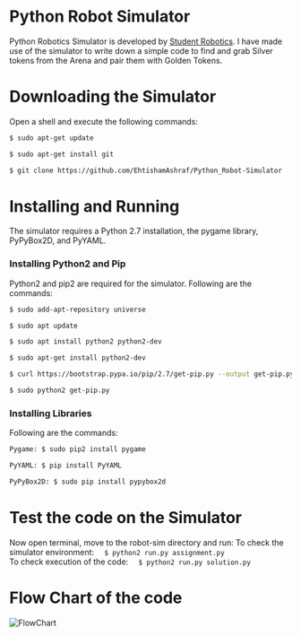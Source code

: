 # Python Robot Simulator
Python Robotics Simulator is developed by [Student Robotics](https://studentrobotics.org/). 
I have made use of the simulator to write down a simple code to find and grab Silver tokens from the Arena and pair them with Golden Tokens. 

# Downloading the Simulator
Open a shell and execute the following commands:
```bash
$ sudo apt-get update
```
```bash
$ sudo apt-get install git
```
```bash
$ git clone https://github.com/EhtishamAshraf/Python_Robot-Simulator
```

# Installing and Running
The simulator requires a Python 2.7 installation, the pygame library, PyPyBox2D, and PyYAML.

### Installing Python2 and Pip
Python2 and pip2 are required for the simulator. Following are the commands:
```bash
$ sudo add-apt-repository universe
``` 
```bash    
$ sudo apt update
``` 
```bash 
$ sudo apt install python2 python2-dev
```    
```bash
$ sudo apt-get install python2-dev
```    
```bash
$ curl https://bootstrap.pypa.io/pip/2.7/get-pip.py --output get-pip.py
```    
```bash
$ sudo python2 get-pip.py
```    
    
### Installing Libraries
Following are the commands:
```bash
Pygame: $ sudo pip2 install pygame
```  
```bash    
PyYAML: $ pip install PyYAML
```  
```bash    
PyPyBox2D: $ sudo pip install pypybox2d
```  

# Test the code on the Simulator 
Now open terminal, move to the robot-sim directory and run:
    To check the simulator environment: 
    ```  
    $ python2 run.py assignment.py
    ```  
    To check execution of the code: 
    ```  
    $ python2 run.py solution.py
    ```  

# Flow Chart of the code
![FlowChart](https://user-images.githubusercontent.com/108629700/197865764-5dd690fd-3648-47b4-b128-cb0b4e0046ea.png)

